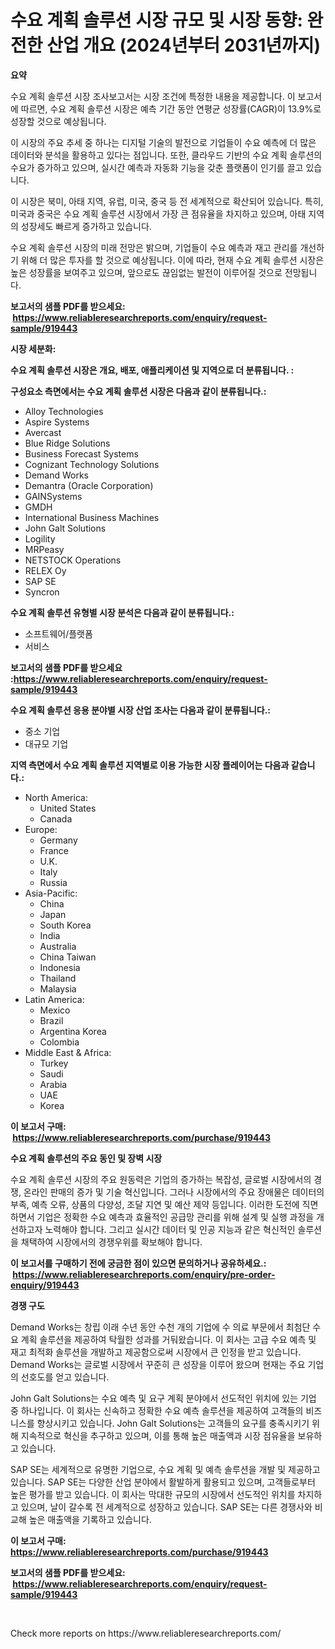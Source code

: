 <p><h1>수요 계획 솔루션 시장 규모 및 시장 동향: 완전한 산업 개요 (2024년부터 2031년까지)</h1></p><p><strong>요약</strong></p>
<p><p>수요 계획 솔루션 시장 조사보고서는 시장 조건에 특정한 내용을 제공합니다. 이 보고서에 따르면, 수요 계획 솔루션 시장은 예측 기간 동안 연평균 성장률(CAGR)이 13.9%로 성장할 것으로 예상됩니다. </p><p>이 시장의 주요 추세 중 하나는 디지털 기술의 발전으로 기업들이 수요 예측에 더 많은 데이터와 분석을 활용하고 있다는 점입니다. 또한, 클라우드 기반의 수요 계획 솔루션의 수요가 증가하고 있으며, 실시간 예측과 자동화 기능을 갖춘 플랫폼이 인기를 끌고 있습니다.</p><p>이 시장은 북미, 아태 지역, 유럽, 미국, 중국 등 전 세계적으로 확산되어 있습니다. 특히, 미국과 중국은 수요 계획 솔루션 시장에서 가장 큰 점유율을 차지하고 있으며, 아태 지역의 성장세도 빠르게 증가하고 있습니다.</p><p>수요 계획 솔루션 시장의 미래 전망은 밝으며, 기업들이 수요 예측과 재고 관리를 개선하기 위해 더 많은 투자를 할 것으로 예상됩니다. 이에 따라, 현재 수요 계획 솔루션 시장은 높은 성장률을 보여주고 있으며, 앞으로도 끊임없는 발전이 이루어질 것으로 전망됩니다.</p></p>
<p><strong>보고서의 샘플 PDF를 받으세요: &nbsp;<a href="https://www.reliableresearchreports.com/enquiry/request-sample/919443">https://www.reliableresearchreports.com/enquiry/request-sample/919443</a></strong></p>
<p><strong>시장 세분화:</strong></p>
<p><strong> 수요 계획 솔루션 시장은 개요, 배포, 애플리케이션 및 지역으로 더 분류됩니다. :</strong></p>
<p><strong>구성요소 측면에서는 수요 계획 솔루션 시장은 다음과 같이 분류됩니다.:</strong></p>
<p><ul><li>Alloy Technologies</li><li>Aspire Systems</li><li>Avercast</li><li>Blue Ridge Solutions</li><li>Business Forecast Systems</li><li>Cognizant Technology Solutions</li><li>Demand Works</li><li>Demantra (Oracle Corporation)</li><li>GAINSystems</li><li>GMDH</li><li>International Business Machines</li><li>John Galt Solutions</li><li>Logility</li><li>MRPeasy</li><li>NETSTOCK Operations</li><li>RELEX Oy</li><li>SAP SE</li><li>Syncron</li></ul></p>
<p><strong> 수요 계획 솔루션 유형별 시장 분석은 다음과 같이 분류됩니다.:</strong></p>
<p><ul><li>소프트웨어/플랫폼</li><li>서비스</li></ul></p>
<p><strong>보고서의 샘플 PDF를 받으세요 :<a href="https://www.reliableresearchreports.com/enquiry/request-sample/919443">https://www.reliableresearchreports.com/enquiry/request-sample/919443</a></strong></p>
<p><strong> 수요 계획 솔루션 응용 분야별 시장 산업 조사는 다음과 같이 분류됩니다.:</strong></p>
<p><ul><li>중소 기업</li><li>대규모 기업</li></ul></p>
<p><strong>지역 측면에서 수요 계획 솔루션 지역별로 이용 가능한 시장 플레이어는 다음과 같습니다.:</strong></p>
<p><ul>
    <li>
        North America:
        <ul>
            <li>United States</li>
            <li>Canada</li>
        </ul>
    </li>
    <li>
        Europe:
        <ul>
            <li>Germany</li>
            <li>France</li>
            <li>U.K.</li>
            <li>Italy</li>
            <li>Russia</li>
        </ul>
    </li>
    <li>
        Asia-Pacific:
        <ul>
            <li>China</li>
            <li>Japan</li>
            <li>South Korea</li>
            <li>India</li>
            <li>Australia</li>
            <li>China Taiwan</li>
            <li>Indonesia</li>
            <li>Thailand</li>
            <li>Malaysia</li>
        </ul>
    </li>
    <li>
        Latin America:
        <ul>
            <li>Mexico</li>
            <li>Brazil</li>
            <li>Argentina Korea</li>
            <li>Colombia</li>
        </ul>
    </li>
    <li>
        Middle East & Africa:
        <ul>
            <li>Turkey</li>
            <li>Saudi</li>
            <li>Arabia</li>
            <li>UAE</li>
            <li>Korea</li>
        </ul>
    </li>
    </ul></p>
<p><strong>이 보고서 구매: &nbsp;<a href="https://www.reliableresearchreports.com/purchase/919443">https://www.reliableresearchreports.com/purchase/919443</a></strong></p>
<p><strong>수요 계획 솔루션의 주요 동인 및 장벽 시장</strong></p>
<p><p>수요 계획 솔루션 시장의 주요 원동력은 기업의 증가하는 복잡성, 글로벌 시장에서의 경쟁, 온라인 판매의 증가 및 기술 혁신입니다. 그러나 시장에서의 주요 장애물은 데이터의 부족, 예측 오류, 상품의 다양성, 조달 지연 및 예산 제약 등입니다. 이러한 도전에 직면하면서 기업은 정확한 수요 예측과 효율적인 공급망 관리를 위해 설계 및 실행 과정을 개선하고자 노력해야 합니다. 그리고 실시간 데이터 및 인공 지능과 같은 혁신적인 솔루션을 채택하여 시장에서의 경쟁우위를 확보해야 합니다.</p></p>
<p><strong>이 보고서를 구매하기 전에 궁금한 점이 있으면 문의하거나 공유하세요.: &nbsp;<a href="https://www.reliableresearchreports.com/enquiry/pre-order-enquiry/919443">https://www.reliableresearchreports.com/enquiry/pre-order-enquiry/919443</a></strong></p>
<p><strong>경쟁 구도</strong></p>
<p><p>Demand Works는 창립 이래 수년 동안 수천 개의 기업에 수 의료 부문에서 최첨단 수요 계획 솔루션을 제공하여 탁월한 성과를 거둬왔습니다. 이 회사는 고급 수요 예측 및 재고 최적화 솔루션을 개발하고 제공함으로써 시장에서 큰 인정을 받고 있습니다. Demand Works는 글로벌 시장에서 꾸준히 큰 성장을 이루어 왔으며 현재는 주요 기업의 선호도를 얻고 있습니다.</p><p>John Galt Solutions는 수요 예측 및 요구 계획 분야에서 선도적인 위치에 있는 기업 중 하나입니다. 이 회사는 신속하고 정확한 수요 예측 솔루션을 제공하여 고객들의 비즈니스를 향상시키고 있습니다. John Galt Solutions는 고객들의 요구를 충족시키기 위해 지속적으로 혁신을 추구하고 있으며, 이를 통해 높은 매출액과 시장 점유율을 보유하고 있습니다.</p><p>SAP SE는 세계적으로 유명한 기업으로, 수요 계획 및 예측 솔루션을 개발 및 제공하고 있습니다. SAP SE는 다양한 산업 분야에서 활발하게 활용되고 있으며, 고객들로부터 높은 평가를 받고 있습니다. 이 회사는 막대한 규모의 시장에서 선도적인 위치를 차지하고 있으며, 날이 갈수록 전 세계적으로 성장하고 있습니다. SAP SE는 다른 경쟁사와 비교해 높은 매출액을 기록하고 있습니다.</p></p>
<p><strong>이 보고서 구매: &nbsp; <a href="https://www.reliableresearchreports.com/purchase/919443">https://www.reliableresearchreports.com/purchase/919443</a></strong></p>
<p><strong>보고서의 샘플 PDF를 받으세요: &nbsp;<a href="https://www.reliableresearchreports.com/enquiry/request-sample/919443">https://www.reliableresearchreports.com/enquiry/request-sample/919443</a></strong><strong></strong></p>
<p>&nbsp;</p>
<p>Check more reports on https://www.reliableresearchreports.com/</p>